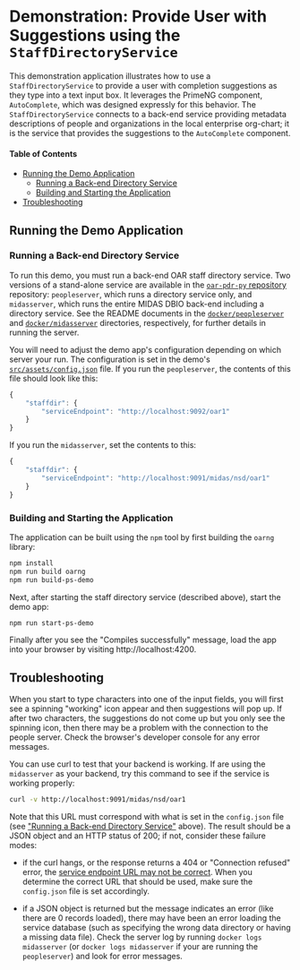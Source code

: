 # Demonstration: Provide User with Suggestions using the `StaffDirectoryService`

This demonstration application illustrates how to use a `StaffDirectoryService` to provide a
user with completion suggestions as they type into a text input box.  It leverages the
PrimeNG component, `AutoComplete`, which was designed expressly for this behavior.  The
`StaffDirectoryService` connects to a back-end service providing metadata descriptions of
people and organizations in the local enterprise org-chart; it is the service that provides
the suggestions to the `AutoComplete` component.

#### Table of Contents

- [Running the Demo Application](#running-the-demo-application)
  - [Running a Back-end Directory Service](#running-a-back-end-directory-service)
  - [Building and Starting the Application](#building-and-starting-the-application)
- [Troubleshooting](#troubleshooting)

## Running the Demo Application

### Running a Back-end Directory Service

To run this demo, you must run a back-end OAR staff directory service.  Two versions of a
stand-alone service are available in the
[`oar-pdr-py` repository](https://github.com/usnistgov/oar-pdr-py) repository:
`peopleserver`, which runs a directory service only, and `midasserver`, which runs the
entire MIDAS DBIO back-end including a directory service.  See the README documents in the
[`docker/peopleserver`](https://github.com/usnistgov/oar-pdr-py/blob/nsd/docker/peopleserver)
and [`docker/midasserver`](https://github.com/usnistgov/oar-pdr-py/blob/nsd/docker/midasserver)
directories, respectively, for further details in running the server.

You will need to adjust the demo app's configuration depending on which server your run.  The
configuration is set in the demo's [`src/assets/config.json`](src/assets/config.json) file.
If you run the `peopleserver`, the contents of this file should look like this:

```javascript
{
    "staffdir": {
        "serviceEndpoint": "http://localhost:9092/oar1"
    }
}
```

If you run the `midasserver`, set the contents to this:

```javascript
{
    "staffdir": {
        "serviceEndpoint": "http://localhost:9091/midas/nsd/oar1"
    }
}
```

### Building and Starting the Application

The application can be built using the `npm` tool by first building the `oarng` library:

```bash
npm install
npm run build oarng
npm run build-ps-demo
```

Next, after starting the staff directory service (described above), start the demo app:


```bash
npm run start-ps-demo
```

Finally after you see the "Compiles successfully" message, load the app into your browser by
visiting http://localhost:4200. 

## Troubleshooting

When you start to type characters into one of the input fields, you will first see a spinning
"working" icon appear and then suggestions will pop up.  If after two characters, the
suggestions do not come up but you only see the spinning icon, then there may be a problem
with the connection to the people server.  Check the browser's developer console for any
error messages.

You can use curl to test that your backend is working.  If are using the `midasserver` as
your backend, try this command to see if the service is working properly:

```bash
curl -v http://localhost:9091/midas/nsd/oar1
```

Note that this URL must correspond with what is set in the `config.json` file (see ["Running
a Back-end Directory Service"](#running-a-back-end-directory-service) above).  The result 
should be a JSON object and an HTTP status of 200; if not, consider these failure modes: 

  *  if the curl hangs, or the response returns a 404 or "Connection refused" error, the
     [service endpoint URL may not be correct](#running-a-back-end-directory-service).
     When you determine the correct URL that should be used, make sure the `config.json`
     file is set accordingly.

  *  if a JSON object is returned but the message indicates an error (like there are 0
     records loaded), there may have been an error loading the service database (such as
     specifying the wrong data directory or having a missing data file).  Check the server
     log by running `docker logs midasserver` (or `docker logs midasserver` if your are
     running the `peopleserver`) and look for error messages.
